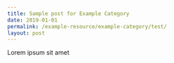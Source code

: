 ```yaml
---
title: Sample post for Example Category
date: 2019-01-01
permalink: /example-resource/example-category/test/
layout: post
---
```

Lorem ipsum sit amet
